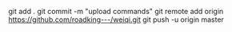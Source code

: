 git add .
git commit -m "upload commands"
git remote add origin https://github.com/roadking---/weiqi.git
git push -u origin master